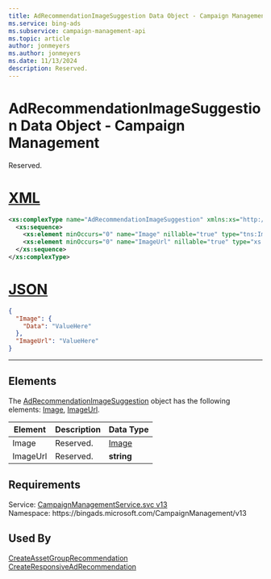 ```yaml
---
title: AdRecommendationImageSuggestion Data Object - Campaign Management
ms.service: bing-ads
ms.subservice: campaign-management-api
ms.topic: article
author: jonmeyers
ms.author: jonmeyers
ms.date: 11/13/2024
description: Reserved.
---
```

# AdRecommendationImageSuggestion Data Object - Campaign Management
Reserved.

# [XML](#tab/xml)

```xml
<xs:complexType name="AdRecommendationImageSuggestion" xmlns:xs="http://www.w3.org/2001/XMLSchema">
  <xs:sequence>
    <xs:element minOccurs="0" name="Image" nillable="true" type="tns:Image" />
    <xs:element minOccurs="0" name="ImageUrl" nillable="true" type="xs:string" />
  </xs:sequence>
</xs:complexType>
```

# [JSON](#tab/json)

```json
{
  "Image": {
    "Data": "ValueHere"
  },
  "ImageUrl": "ValueHere"
}
```

-----

## <a name="elements"></a>Elements

The [AdRecommendationImageSuggestion](adrecommendationimagesuggestion.md) object has the following elements: [Image](#image), [ImageUrl](#imageurl).

|Element|Description|Data Type|
|-----------|---------------|-------------|
|<a name="image"></a>Image|Reserved.|[Image](image.md)|
|<a name="imageurl"></a>ImageUrl|Reserved.|**string**|

## Requirements
Service: [CampaignManagementService.svc v13](https://campaign.api.bingads.microsoft.com/Api/Advertiser/CampaignManagement/v13/CampaignManagementService.svc)  
Namespace: https\://bingads.microsoft.com/CampaignManagement/v13  

## Used By
[CreateAssetGroupRecommendation](createassetgrouprecommendation.md)  
[CreateResponsiveAdRecommendation](createresponsiveadrecommendation.md)  
